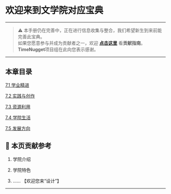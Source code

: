 # 欢迎来到文学院对应宝典

---

> ⚠️ 本手册仍在完善中，正在进行信息收集与整合，我们希望新生到来前能完善此宝典。  
> 如果您愿意参与并成为贡献者之一，欢迎 **[点击这里](/CONTRIBUTING)** 看**贡献指南**。  
> **TimeNugget**项目组在此向您表示感谢。  

---

## 本章目录

[7.1 学业精进](/SurvivalManual/ujn/Second/7/7.1)

[7.2 实践与创作](/SurvivalManual/ujn/Second/7/7.2)

[7.3 资源利用](/SurvivalManual/ujn/Second/7/7.3)

[7.4 学院生活](/SurvivalManual/ujn/Second/7/7.4)

[7.5 发展方向](/SurvivalManual/ujn/Second/7/7.5)

## 📌 本页贡献参考

1. 学院介绍  

2. 学院特色  

3. ……  【欢迎您来“设计”】

---
